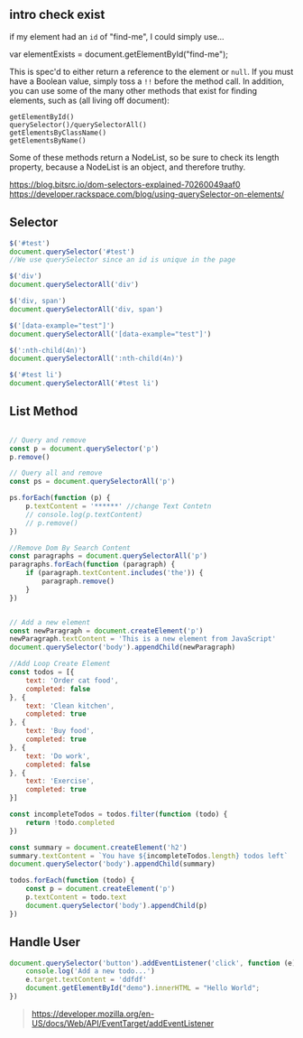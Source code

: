 
## intro check exist

if my element had an `id` of "find-me", I could simply use...

var elementExists = document.getElementById("find-me");

This is spec'd to either return a reference to the element or `null`. 
If you must have a Boolean value, simply toss a ``!!`` before the method call.
In addition, you can use some of the many other methods that exist for finding elements, such as (all living off document):
```
getElementById()
querySelector()/querySelectorAll()
getElementsByClassName()
getElementsByName()
```
Some of these methods return a NodeList, so be sure to check its length property, because a NodeList is an object, and therefore truthy.

https://blog.bitsrc.io/dom-selectors-explained-70260049aaf0
https://developer.rackspace.com/blog/using-querySelector-on-elements/

## Selector
```javascript
$('#test')
document.querySelector('#test')
//We use querySelector since an id is unique in the page

$('div')
document.querySelectorAll('div')

$('div, span')
document.querySelectorAll('div, span')

$('[data-example="test"]')
document.querySelectorAll('[data-example="test"]')

$(':nth-child(4n)')
document.querySelectorAll(':nth-child(4n)')

$('#test li')
document.querySelectorAll('#test li')
```

## List Method
``` javascript

// Query and remove
const p = document.querySelector('p')
p.remove()

// Query all and remove
const ps = document.querySelectorAll('p')

ps.forEach(function (p) {
    p.textContent = '******' //change Text Contetn
    // console.log(p.textContent)
    // p.remove()
})

//Remove Dom By Search Content
const paragraphs = document.querySelectorAll('p')
paragraphs.forEach(function (paragraph) {
    if (paragraph.textContent.includes('the')) {
        paragraph.remove()
    }
})


// Add a new element
const newParagraph = document.createElement('p')
newParagraph.textContent = 'This is a new element from JavaScript'
document.querySelector('body').appendChild(newParagraph)

//Add Loop Create Element
const todos = [{
    text: 'Order cat food',
    completed: false
}, {
    text: 'Clean kitchen',
    completed: true
}, {
    text: 'Buy food',
    completed: true
}, {
    text: 'Do work',
    completed: false
}, {
    text: 'Exercise',
    completed: true
}]

const incompleteTodos = todos.filter(function (todo) {
    return !todo.completed
})

const summary = document.createElement('h2')
summary.textContent = `You have ${incompleteTodos.length} todos left`
document.querySelector('body').appendChild(summary)

todos.forEach(function (todo) {
    const p = document.createElement('p')
    p.textContent = todo.text
    document.querySelector('body').appendChild(p)
})

```

## Handle User
```javascript
document.querySelector('button').addEventListener('click', function (e) {
    console.log('Add a new todo...')
    e.target.textContent = 'ddfdf'
    document.getElementById("demo").innerHTML = "Hello World";
})
```
> https://developer.mozilla.org/en-US/docs/Web/API/EventTarget/addEventListener
